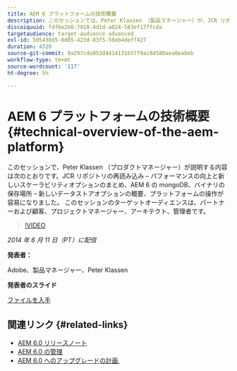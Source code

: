 ```yaml
---
title: AEM 6 プラットフォームの技術概要
description: このセッションでは、Peter Klassen （製品マネージャー）が、JCR リポジトリの再読み込み、パフォーマンスの向上、新しい拡張性オプションについて説明します。
discoiquuid: f4f6e2b0-7910-4d1d-a024-583ef17ffcda
targetaudience: target-audience advanced
exl-id: 505430d5-0d85-423d-83f5-59eb4deff427
duration: 4329
source-git-commit: 9a297cda953d4414131657f9ac84580aea0eabeb
workflow-type: tm+mt
source-wordcount: '117'
ht-degree: 5%

---
```


# AEM 6 プラットフォームの技術概要{#technical-overview-of-the-aem-platform}

このセッションで、Peter Klassen （プロダクトマネージャー）が説明する内容は次のとおりです。JCR リポジトリの再読み込み – パフォーマンスの向上と新しいスケーラビリティオプションのまとめ、AEM 6 の mongoDB、バイナリの保存場所 – 新しいデータストアオプションの概要、プラットフォームの操作が容易になりました。 このセッションのターゲットオーディエンスは、パートナーおよび顧客、プロジェクトマネージャー、アーキテクト、管理者です。

>[!VIDEO](https://video.tv.adobe.com/v/19517/?quality=9)

*2014 年 6 月 11 日（PT）に配信*

**発表者：**

Adobe、製品マネージャー、Peter Klassen

**発表者のスライド**

[ファイルを入手](assets/aem6-platform-whatsnew.pdf)

## 関連リンク {#related-links}

* [AEM 6.0 リリースノート](https://docs.adobe.com/content/docs/en/aem/6-0/release-notes.html)
* [AEM 6.0 の管理](https://docs.adobe.com/docs/en/aem/6-0/manage.html)
* [AEM 6.0 へのアップグレードの計画 &#x200B;](https://docs.adobe.com/content/docs/en/aem/6-0/deploy/upgrade/planning.html)
